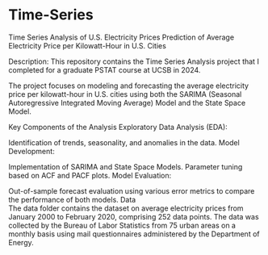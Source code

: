 # Time-Series

Time Series Analysis of U.S. Electricity Prices
Prediction of Average Electricity Price per Kilowatt-Hour in U.S. Cities

Description: This repository contains the Time Series Analysis project that I completed for a graduate PSTAT course at UCSB in 2024.

The project focuses on modeling and forecasting the average electricity price per kilowatt-hour in U.S. cities using both the SARIMA (Seasonal Autoregressive Integrated Moving Average) Model and the State Space Model.

Key Components of the Analysis
Exploratory Data Analysis (EDA):

Identification of trends, seasonality, and anomalies in the data.
Model Development:

Implementation of SARIMA and State Space Models.
Parameter tuning based on ACF and PACF plots.
Model Evaluation:

Out-of-sample forecast evaluation using various error metrics to compare the performance of both models.
Data\
The data folder contains the dataset on average electricity prices from January 2000 to February 2020, comprising 252 data points. The data was collected by the Bureau of Labor Statistics from 75 urban areas on a monthly basis using mail questionnaires administered by the Department of Energy.

